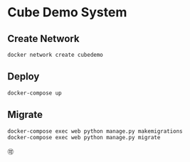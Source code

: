 # Cube Demo System

## Create Network

    docker network create cubedemo

## Deploy

    docker-compose up

## Migrate

    docker-compose exec web python manage.py makemigrations
    docker-compose exec web python manage.py migrate

🉑️
